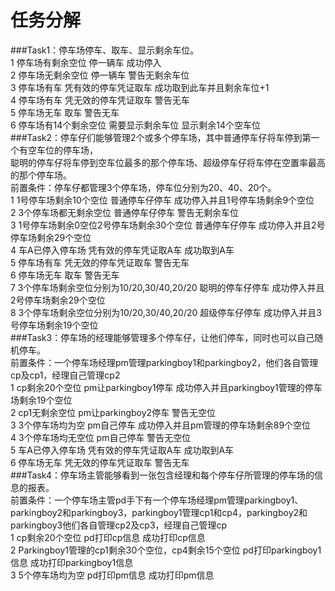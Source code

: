 任务分解
=================
###Task1：停车场停车、取车、显示剩余车位。     
1	停车场有剩余空位	停一辆车	        成功停入   
2	停车场无剩余空位	停一辆车	        警告无剩余车位   
3	停车场有车	        凭有效的停车凭证取车	成功取到此车并且剩余车位+1   
4	停车场有车	        凭无效的停车凭证取车	警告无车   
5	停车场无车	        取车			警告无车   
6	停车场有14个剩余空位	需要显示剩余车位	显示剩余14个空车位   
###Task2：停车仔们能够管理2个或多个停车场，其中普通停车仔将车停到第一个有空车位的停车场，  
聪明的停车仔将车停到空车位最多的那个停车场、超级停车仔将车停在空置率最高的那个停车场。   
前置条件：停车仔都管理3个停车场，停车位分别为20、40、20个。   
1	1号停车场剩余10个空位	普通停车仔停车		成功停入并且1号停车场剩余9个空位   
2	3个停车场都无剩余空位	普通停车仔停车		警告无剩余车位   
3	1号停车场剩余0空位2号停车场剩余30个空位	普通停车仔停车		成功停入并且2号停车场剩余29个空位   
4	车A已停入停车场		凭有效的停车凭证取A车	成功取到A车   
5	停车场有车		凭无效的停车凭证取车	警告无车     
6	停车场无车		取车			警告无车     
7	3个停车场剩余空位分别为10/20,30/40,20/20	聪明的停车仔停车	成功停入并且2号停车场剩余29个空位    
8	3个停车场剩余空位分别为10/20,30/40,20/20	超级停车仔停车		成功停入并且3号停车场剩余19个空位   
###Task3：停车场的经理能够管理多个停车仔，让他们停车，同时也可以自己随机停车。   
前置条件：一个停车场经理pm管理parkingboy1和parkingboy2，他们各自管理cp及cp1，经理自己管理cp2   
1	cp剩余20个空位		pm让parkingboy1停车	成功停入并且parkingboy1管理的停车场剩余19个空位   
2	cp1无剩余空位		pm让parkingboy2停车	警告无空位   
3	3个停车场均为空		pm自己停车		成功停入并且pm管理的停车场剩余89个空位   
4	3个停车场均无空位	pm自己停车		警告无空位   
5	车A已停入停车场		凭有效的停车凭证取A车	成功取到A车   
6	停车场无车		凭无效的停车凭证取车	警告无车   
###Task4：停车场主管能够看到一张包含经理和每个停车仔所管理的停车场的信息的报表。   
前置条件：一个停车场主管pd手下有一个停车场经理pm管理parkingboy1、parkingboy2和parkingboy3，parkingboy1管理cp1和cp4，parkingboy2和parkingboy3他们各自管理cp2及cp3，经理自己管理cp  
1	cp剩余20个空位			pd打印cp信息		成功打印cp信息     
2	Parkingboy1管理的cp1剩余30个空位，cp4剩余15个空位	pd打印parkingboy1信息	成功打印parkingboy1信息   
3	5个停车场均为空			pd打印pm信息 		成功打印pm信息   
